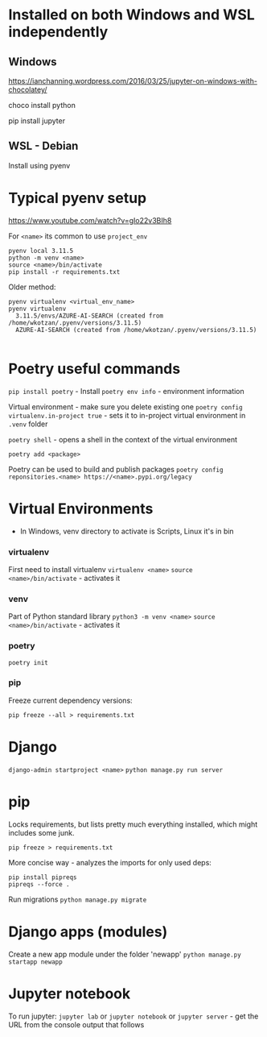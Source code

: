 # Installed on both Windows and WSL independently

## Windows
https://ianchanning.wordpress.com/2016/03/25/jupyter-on-windows-with-chocolatey/

choco install python

pip install jupyter

## WSL - Debian

Install using pyenv

# Typical pyenv setup

https://www.youtube.com/watch?v=gIo22v3BIh8

For `<name>` its common to use `project_env`
```
pyenv local 3.11.5
python -m venv <name>
source <name>/bin/activate
pip install -r requirements.txt

```
Older method:
```
pyenv virtualenv <virtual_env_name>
pyenv virtualenv
  3.11.5/envs/AZURE-AI-SEARCH (created from /home/wkotzan/.pyenv/versions/3.11.5)
  AZURE-AI-SEARCH (created from /home/wkotzan/.pyenv/versions/3.11.5)


```

# Poetry useful commands 

`pip install poetry` - Install
`poetry env info` - environment information

Virtual environment - make sure you delete existing one
`poetry config virtualenv.in-project true` - sets it to in-project virtual environment in `.venv` folder

`poetry shell` - opens a shell in the context of the virtual environment

`poetry add <package>`

Poetry can be used to build and publish packages
`poetry config reponsitories.<name> https://<name>.pypi.org/legacy`


# Virtual Environments

* In Windows, venv directory to activate is Scripts, Linux it's in bin 

### virtualenv

First need to install virtualenv
`virtualenv <name>`
`source <name>/bin/activate` - activates it

### venv

Part of Python standard library
`python3 -m venv <name>`
`source <name>/bin/activate` - activates it

### poetry

`poetry init`

### pip
Freeze current dependency versions:
```
pip freeze --all > requirements.txt
```


# Django
`django-admin startproject <name>`
`python manage.py run server`

# pip
Locks requirements, but lists pretty much everything installed, which might includes some junk.
```
pip freeze > requirements.txt
```

More concise way - analyzes the imports for only used deps:
```
pip install pipreqs
pipreqs --force .
```
Run migrations
`python manage.py migrate`

# Django apps (modules)

Create a new app module under the folder 'newapp'
`python manage.py startapp newapp`

# Jupyter notebook

To run jupyter: `jupyter lab` or `jupyter notebook` or `jupyter server` - get the URL from the console output that follows

